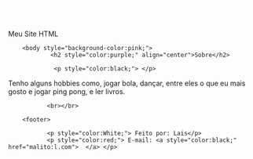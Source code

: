 <html>
<meta charset="utf-8">
        <head>
                <h1 style="color:White;" align="left">Lais vieira</h1>
                Meu Site HTML
        </head>

        <body style="background-color:pink;">
                <h2 style="color:purple;" align="center">Sobre</h2>

                 <p style="color:black;"> </p>
<P>Tenho alguns hobbies como, jogar bola, dançar, entre eles o que eu mais gosto e jogar ping pong, e ler livros.</p>       

    
               <br></br>

        <footer>

               <p style="color:White;"> Feito por: Lais</p>
               <p style="color:red;"> E-mail: <a style="color:black;" href="malito:l.com">  </a> </p>
<link rel="apple-touch-icon" sizes="180x180" href="/apple-touch-icon.png">
<link rel="icon" type="image/png" sizes="32x32" href="/favicon-32x32.png">
<link rel="icon" type="image/png" sizes="16x16" href="/favicon-16x16.png">
<link rel="manifest" href="/site.webmanifest">
<link rel="mask-icon" href="/safari-pinned-tab.svg" color="#5bbad5">
<meta name="msapplication-TileColor" content="#da532c">
<meta name="theme-color" content="#ffffff
</html>
</html>
